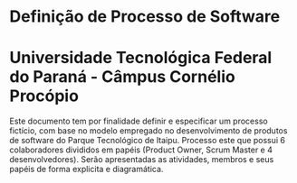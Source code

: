 # Definição de Processo de Software
# Universidade Tecnológica Federal do Paraná - Câmpus Cornélio Procópio
Este documento tem por finalidade definir e especificar um processo fictício, com base no modelo empregado no desenvolvimento de produtos de software do Parque Tecnológico de Itaipu. Processo este que possui 6 colaboradores divididos em papéis (Product Owner, Scrum Master e 4 desenvolvedores). Serão apresentadas as atividades, membros e seus papéis de forma explicita e diagramática.
